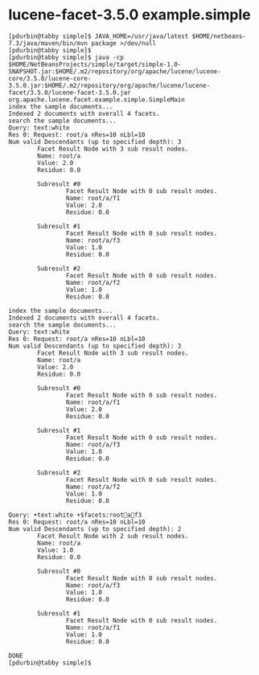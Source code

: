 # lucene-facet-3.5.0 example.simple

    [pdurbin@tabby simple]$ JAVA_HOME=/usr/java/latest $HOME/netbeans-7.3/java/maven/bin/mvn package >/dev/null
    [pdurbin@tabby simple]$ 
    [pdurbin@tabby simple]$ java -cp $HOME/NetBeansProjects/simple/target/simple-1.0-SNAPSHOT.jar:$HOME/.m2/repository/org/apache/lucene/lucene-core/3.5.0/lucene-core-3.5.0.jar:$HOME/.m2/repository/org/apache/lucene/lucene-facet/3.5.0/lucene-facet-3.5.0.jar org.apache.lucene.facet.example.simple.SimpleMain
    index the sample documents...
    Indexed 2 documents with overall 4 facets.
    search the sample documents...
    Query: text:white
    Res 0: Request: root/a nRes=10 nLbl=10
    Num valid Descendants (up to specified depth): 3
            Facet Result Node with 3 sub result nodes.
            Name: root/a
            Value: 2.0
            Residue: 0.0

            Subresult #0
                    Facet Result Node with 0 sub result nodes.
                    Name: root/a/f1
                    Value: 2.0
                    Residue: 0.0

            Subresult #1
                    Facet Result Node with 0 sub result nodes.
                    Name: root/a/f3
                    Value: 1.0
                    Residue: 0.0

            Subresult #2
                    Facet Result Node with 0 sub result nodes.
                    Name: root/a/f2
                    Value: 1.0
                    Residue: 0.0

    index the sample documents...
    Indexed 2 documents with overall 4 facets.
    search the sample documents...
    Query: text:white
    Res 0: Request: root/a nRes=10 nLbl=10
    Num valid Descendants (up to specified depth): 3
            Facet Result Node with 3 sub result nodes.
            Name: root/a
            Value: 2.0
            Residue: 0.0

            Subresult #0
                    Facet Result Node with 0 sub result nodes.
                    Name: root/a/f1
                    Value: 2.0
                    Residue: 0.0

            Subresult #1
                    Facet Result Node with 0 sub result nodes.
                    Name: root/a/f3
                    Value: 1.0
                    Residue: 0.0

            Subresult #2
                    Facet Result Node with 0 sub result nodes.
                    Name: root/a/f2
                    Value: 1.0
                    Residue: 0.0

    Query: +text:white +$facets:rootaf3
    Res 0: Request: root/a nRes=10 nLbl=10
    Num valid Descendants (up to specified depth): 2
            Facet Result Node with 2 sub result nodes.
            Name: root/a
            Value: 1.0
            Residue: 0.0

            Subresult #0
                    Facet Result Node with 0 sub result nodes.
                    Name: root/a/f3
                    Value: 1.0
                    Residue: 0.0

            Subresult #1
                    Facet Result Node with 0 sub result nodes.
                    Name: root/a/f1
                    Value: 1.0
                    Residue: 0.0

    DONE
    [pdurbin@tabby simple]$ 
